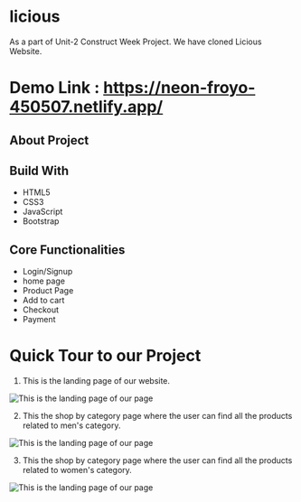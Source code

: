 # licious
As a part of Unit-2 Construct Week Project. We have cloned Licious Website.

# Demo Link : https://neon-froyo-450507.netlify.app/

## About Project

## Build With
* HTML5
* CSS3
* JavaScript
* Bootstrap
  
## Core Functionalities
* Login/Signup
* home page
* Product Page
* Add to cart
* Checkout
* Payment

# Quick Tour to our Project
1. This is the landing page of our website.

![This is the landing page of our page]()

2. This the shop by category page where the user can find all the products related to men's category.

![This is the landing page of our page]()

3. This the shop by category page where the user can find all the products related to women's category.

![This is the landing page of our page]()
